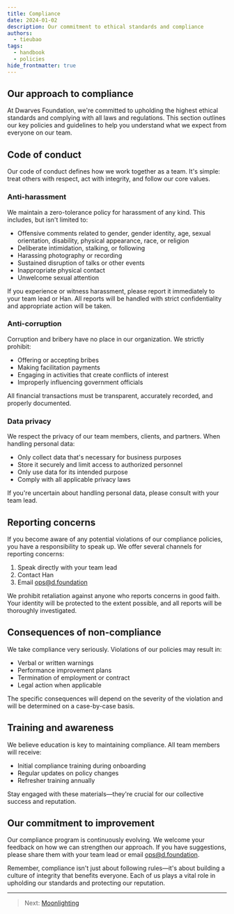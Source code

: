 ```yaml
---
title: Compliance
date: 2024-01-02
description: Our commitment to ethical standards and compliance
authors:
  - tieubao
tags:
  - handbook
  - policies
hide_frontmatter: true
---
```


## Our approach to compliance

At Dwarves Foundation, we're committed to upholding the highest ethical standards and complying with all laws and regulations. This section outlines our key policies and guidelines to help you understand what we expect from everyone on our team.

## Code of conduct

Our code of conduct defines how we work together as a team. It's simple: treat others with respect, act with integrity, and follow our core values.

### Anti-harassment

We maintain a zero-tolerance policy for harassment of any kind. This includes, but isn't limited to:

- Offensive comments related to gender, gender identity, age, sexual orientation, disability, physical appearance, race, or religion
- Deliberate intimidation, stalking, or following
- Harassing photography or recording
- Sustained disruption of talks or other events
- Inappropriate physical contact
- Unwelcome sexual attention

If you experience or witness harassment, please report it immediately to your team lead or Han. All reports will be handled with strict confidentiality and appropriate action will be taken.

### Anti-corruption

Corruption and bribery have no place in our organization. We strictly prohibit:

- Offering or accepting bribes
- Making facilitation payments
- Engaging in activities that create conflicts of interest
- Improperly influencing government officials

All financial transactions must be transparent, accurately recorded, and properly documented.

### Data privacy

We respect the privacy of our team members, clients, and partners. When handling personal data:

- Only collect data that's necessary for business purposes
- Store it securely and limit access to authorized personnel
- Only use data for its intended purpose
- Comply with all applicable privacy laws

If you're uncertain about handling personal data, please consult with your team lead.

## Reporting concerns

If you become aware of any potential violations of our compliance policies, you have a responsibility to speak up. We offer several channels for reporting concerns:

1. Speak directly with your team lead
2. Contact Han
3. Email <ops@d.foundation>

We prohibit retaliation against anyone who reports concerns in good faith. Your identity will be protected to the extent possible, and all reports will be thoroughly investigated.

## Consequences of non-compliance

We take compliance very seriously. Violations of our policies may result in:

- Verbal or written warnings
- Performance improvement plans
- Termination of employment or contract
- Legal action when applicable

The specific consequences will depend on the severity of the violation and will be determined on a case-by-case basis.

## Training and awareness

We believe education is key to maintaining compliance. All team members will receive:

- Initial compliance training during onboarding
- Regular updates on policy changes
- Refresher training annually

Stay engaged with these materials—they're crucial for our collective success and reputation.

## Our commitment to improvement

Our compliance program is continuously evolving. We welcome your feedback on how we can strengthen our approach. If you have suggestions, please share them with your team lead or email <ops@d.foundation>.

Remember, compliance isn't just about following rules—it's about building a culture of integrity that benefits everyone. Each of us plays a vital role in upholding our standards and protecting our reputation.

---

> Next: [Moonlighting](moonlighting.md)
